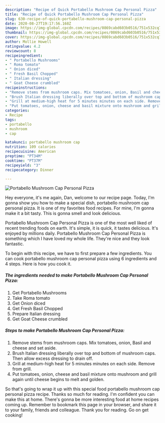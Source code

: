 ```yaml
---
description: "Recipe of Quick Portabello Mushroom Cap Personal Pizza"
title: "Recipe of Quick Portabello Mushroom Cap Personal Pizza"
slug: 630-recipe-of-quick-portabello-mushroom-cap-personal-pizza
date: 2020-08-27T19:17:56.168Z
image: https://img-global.cpcdn.com/recipes/0869cabd603b0516/751x532cq70/portabello-mushroom-cap-personal-pizza-recipe-main-photo.jpg
thumbnail: https://img-global.cpcdn.com/recipes/0869cabd603b0516/751x532cq70/portabello-mushroom-cap-personal-pizza-recipe-main-photo.jpg
cover: https://img-global.cpcdn.com/recipes/0869cabd603b0516/751x532cq70/portabello-mushroom-cap-personal-pizza-recipe-main-photo.jpg
author: Mollie Howell
ratingvalue: 4.2
reviewcount: 8
recipeingredient:
- " Portabello Mushrooms"
- " Roma tomato"
- " Onion diced"
- " Fresh Basil Chopped"
- " Italian dressing"
- " Goat Cheese crumbled"
recipeinstructions:
- "Remove stems from mushroom caps. Mix tomatoes, onion, Basil and cheese and set aside."
- "Brush Italian dressing liberally over top and bottom of mushroom caps. Then allow excess dressing to drain off."
- "Grill at medium-high heat for 5 minutes minutes on each side. Remove from grill."
- "Put tomatoes, onion, cheese and basil mixture onto mushroom and grill again until cheese begins to melt and golden."
categories:
- Recipe
tags:
- portabello
- mushroom
- cap

katakunci: portabello mushroom cap 
nutrition: 109 calories
recipecuisine: American
preptime: "PT34M"
cooktime: "PT37M"
recipeyield: "3"
recipecategory: Dinner

---
```



![Portabello Mushroom Cap Personal Pizza](https://img-global.cpcdn.com/recipes/0869cabd603b0516/751x532cq70/portabello-mushroom-cap-personal-pizza-recipe-main-photo.jpg)

Hey everyone, it's me again, Dan, welcome to our recipe page. Today, I'm gonna show you how to make a special dish, portabello mushroom cap personal pizza. It is one of my favorites food recipes. For mine, I'm gonna make it a bit tasty. This is gonna smell and look delicious.



Portabello Mushroom Cap Personal Pizza is one of the most well liked of recent trending foods on earth. It's simple, it is quick, it tastes delicious. It's enjoyed by millions daily. Portabello Mushroom Cap Personal Pizza is something which I have loved my whole life. They're nice and they look fantastic.


To begin with this recipe, we have to first prepare a few ingredients. You can cook portabello mushroom cap personal pizza using 6 ingredients and 4 steps. Here is how you cook it.

<!--inarticleads1-->

##### The ingredients needed to make Portabello Mushroom Cap Personal Pizza:

1. Get  Portabello Mushrooms
1. Take  Roma tomato
1. Get  Onion diced
1. Get  Fresh Basil Chopped
1. Prepare  Italian dressing
1. Get  Goat Cheese crumbled




<!--inarticleads2-->

##### Steps to make Portabello Mushroom Cap Personal Pizza:

1. Remove stems from mushroom caps. Mix tomatoes, onion, Basil and cheese and set aside.
1. Brush Italian dressing liberally over top and bottom of mushroom caps. Then allow excess dressing to drain off.
1. Grill at medium-high heat for 5 minutes minutes on each side. Remove from grill.
1. Put tomatoes, onion, cheese and basil mixture onto mushroom and grill again until cheese begins to melt and golden.




So that's going to wrap it up with this special food portabello mushroom cap personal pizza recipe. Thanks so much for reading. I'm confident you can make this at home. There's gonna be more interesting food at home recipes coming up. Remember to bookmark this page in your browser, and share it to your family, friends and colleague. Thank you for reading. Go on get cooking!
